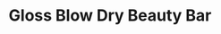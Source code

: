 ---
title: "Gloss Blow Dry Beauty Bar"
url: /newark/gloss-blow-dry-beauty-bar/
shop: hairdresser
---